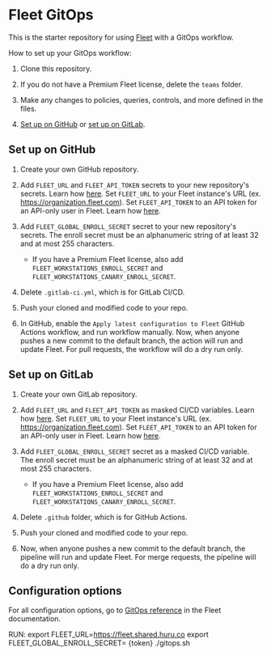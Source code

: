 # Fleet GitOps

This is the starter repository for using [Fleet](https://fleetdm.com) with a GitOps workflow.

How to set up your GitOps workflow:

1. Clone this repository.

2. If you do not have a Premium Fleet license, delete the `teams` folder.

3. Make any changes to policies, queries, controls, and more defined in the files.

4. [Set up on GitHub](#set-up-on-github) or [set up on GitLab](#set-up-on-gitlab).

## Set up on GitHub

1. Create your own GitHub repository.

2. Add `FLEET_URL` and `FLEET_API_TOKEN` secrets to your new repository's secrets. Learn how [here](https://docs.github.com/en/actions/security-guides/using-secrets-in-github-actions#creating-secrets-for-a-repository). Set `FLEET_URL` to your Fleet instance's URL (ex. https://organization.fleet.com). Set `FLEET_API_TOKEN` to an API token for an API-only user in Fleet. Learn how [here](https://fleetdm.com/docs/using-fleet/fleetctl-cli#create-api-only-user).

3. Add `FLEET_GLOBAL_ENROLL_SECRET` secret to your new repository's secrets. The enroll secret must be an alphanumeric string of at least 32 and at most 255 characters.
   - If you have a Premium Fleet license, also add `FLEET_WORKSTATIONS_ENROLL_SECRET` and `FLEET_WORKSTATIONS_CANARY_ENROLL_SECRET`.

4. Delete `.gitlab-ci.yml`, which is for GitLab CI/CD.

5. Push your cloned and modified code to your repo.

6. In GitHub, enable the `Apply latest configuration to Fleet` GitHub Actions workflow, and run workflow manually. Now, when anyone pushes a new commit to the default branch, the action will run and update Fleet. For pull requests, the workflow will do a dry run only.

## Set up on GitLab

1. Create your own GitLab repository.

2. Add `FLEET_URL` and `FLEET_API_TOKEN` as masked CI/CD variables. Learn how [here](https://docs.gitlab.com/ee/ci/variables/#define-a-cicd-variable-in-the-ui). Set `FLEET_URL` to your Fleet instance's URL (ex. https://organization.fleet.com). Set `FLEET_API_TOKEN` to an API token for an API-only user in Fleet. Learn how [here](https://fleetdm.com/docs/using-fleet/fleetctl-cli#create-api-only-user).

3. Add `FLEET_GLOBAL_ENROLL_SECRET` secret as a masked CI/CD variable. The enroll secret must be an alphanumeric string of at least 32 and at most 255 characters.
    - If you have a Premium Fleet license, also add `FLEET_WORKSTATIONS_ENROLL_SECRET` and `FLEET_WORKSTATIONS_CANARY_ENROLL_SECRET`.

4. Delete `.github` folder, which is for GitHub Actions.

5. Push your cloned and modified code to your repo.

6. Now, when anyone pushes a new commit to the default branch, the pipeline will run and update Fleet. For merge requests, the pipeline will do a dry run only.

## Configuration options

For all configuration options, go to [GitOps reference](https://fleetdm.com/docs/using-fleet/gitops) in the Fleet documentation.


RUN:
export FLEET_URL=https://fleet.shared.huru.co
export FLEET_GLOBAL_ENROLL_SECRET= {token}
./gitops.sh
